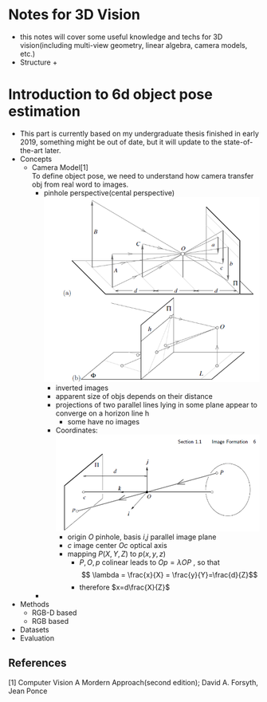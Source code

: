 <script type="text/javascript" src="http://cdn.mathjax.org/mathjax/latest/MathJax.js?config=default"></script>
# Notes for 3D Vision
+ this notes will cover some useful knowledge and techs for 3D vision(including multi-view geometry, linear algebra, camera models, etc.)
+ Structure
  +
# Introduction to 6d object pose estimation 
+ This part is currently based on my undergraduate thesis finished in early 2019, something might be out of date, but it will update to the state-of-the-art later.
+ Concepts
  + Camera Model[1]\
    To define object pose, we need to understand how camera transfer obj from real word to images.
    + pinhole perspective(cental perspective)\
      ![img](imgs/pinhole-1.png)
      + inverted images
      + apparent size of objs depends on their distance
      + projections of two parallel lines lying in some plane appear to converge on a horizon line h
        + some have no images
      + Coordinates:\
        ![img](imgs/pinhole-2.png)
        + origin $O$ pinhole, basis $i$,$j$ parallel image plane
        + $c$ image center $Oc$ optical axis
        + mapping $P(X,Y,Z)$ to $p(x,y,z)$
          + $P,O,p$ colinear leads to $Op= \lambda OP$ , so that
          $$ \lambda = \frac{x}{X} = \frac{y}{Y}=\frac{d}{Z}$$
          + therefore $x=d\frac{X}{Z}$  
    + 
+ Methods
  + RGB-D based
  + RGB based
+ Datasets
+ Evaluation
## References
[1] Computer Vision A Mordern Approach(second edition); David A. Forsyth,  Jean Ponce
